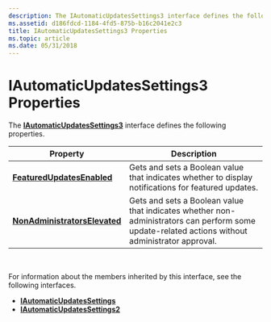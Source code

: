 ```yaml
---
description: The IAutomaticUpdatesSettings3 interface defines the following properties.
ms.assetid: d186fdcd-1184-4fd5-875b-b16c2041e2c3
title: IAutomaticUpdatesSettings3 Properties
ms.topic: article
ms.date: 05/31/2018
---
```


# IAutomaticUpdatesSettings3 Properties

The [**IAutomaticUpdatesSettings3**](/windows/desktop/api/Wuapi/nn-wuapi-iautomaticupdatessettings3) interface defines the following properties.



| Property                                                                                  | Description                                                                                                                                     |
|-------------------------------------------------------------------------------------------|-------------------------------------------------------------------------------------------------------------------------------------------------|
| [**FeaturedUpdatesEnabled**](/windows/desktop/api/Wuapi/nf-wuapi-iautomaticupdatessettings3-get_featuredupdatesenabled)       | Gets and sets a Boolean value that indicates whether to display notifications for featured updates.                                             |
| [**NonAdministratorsElevated**](/windows/desktop/api/Wuapi/nf-wuapi-iautomaticupdatessettings3-get_nonadministratorselevated) | Gets and sets a Boolean value that indicates whether non-administrators can perform some update-related actions without administrator approval. |



 

For information about the members inherited by this interface, see the following interfaces.

-   [**IAutomaticUpdatesSettings**](/windows/desktop/api/Wuapi/nn-wuapi-iautomaticupdatessettings)
-   [**IAutomaticUpdatesSettings2**](/windows/desktop/api/Wuapi/nn-wuapi-iautomaticupdatessettings2)

 

 



